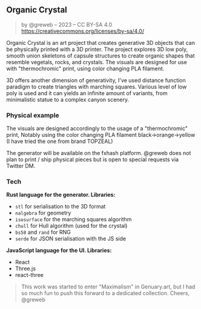 

## Organic Crystal

> by @greweb – 2023 – CC BY-SA 4.0 https://creativecommons.org/licenses/by-sa/4.0/

Organic Crystal is an art project that creates generative 3D objects that can be physically printed with a 3D printer. The project explores 3D low poly, smooth union skeletons of capsule structures to create organic shapes that resemble vegetals, rocks, and crystals. The visuals are designed for use with "thermochromic" print, using color changing PLA filament.

3D offers another dimension of generativity, I've used distance function paradigm to create triangles with marching squares. Various level of low poly is used and it can yields an infinite amount of variants, from minimalistic statue to a complex canyon scenery.

### Physical example

The visuals are designed accordingly to the usage of a "thermochromic" print, Notably using the color changing PLA filament black->orange->yellow (I have tried the one from brand TOPZEAL)

The generator will be available on the fxhash platform. @greweb does not plan to print / ship physical pieces but is open to special requests via Twitter DM.

### Tech

**Rust language for the generator. Libraries:**

- `stl` for serialisation to the 3D format
- `nalgebra` for geometry
- `isosurface` for the marching squares algorithm
- `chull` for Hull algorithm (used for the crystal)
- `bs58` and `rand` for RNG
- `serde` for JSON serialisation with the JS side

**JavaScript language for the UI. Libraries:**

- React
- Three.js
- react-three

> This work was started to enter "Maximalism" in Genuary.art, but I had so much fun to push this forward to a dedicated collection. Cheers, @greweb
